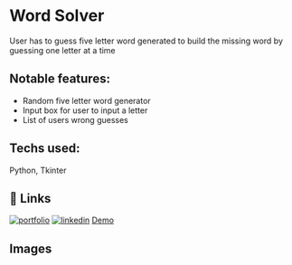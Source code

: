 # Word Solver

User has to guess five letter word generated to build the missing word by guessing one letter at a time

## Notable features:

- Random five letter word generator
- Input box for user to input a letter
- List of users wrong guesses

## Techs used:

Python, Tkinter

## 🔗 Links

[![portfolio](https://img.shields.io/badge/my_portfolio-000?style=for-the-badge&logo=ko-fi&logoColor=white)](https://katherinempeterson.com/)
[![linkedin](https://img.shields.io/badge/linkedin-0A66C2?style=for-the-badge&logo=linkedin&logoColor=white)](https://www.linkedin.com/in/sergio-mendoza-software-developer/)
[Demo](https://replit.com/@sergiomendozer/Word-Solver?v=1)

## Images
